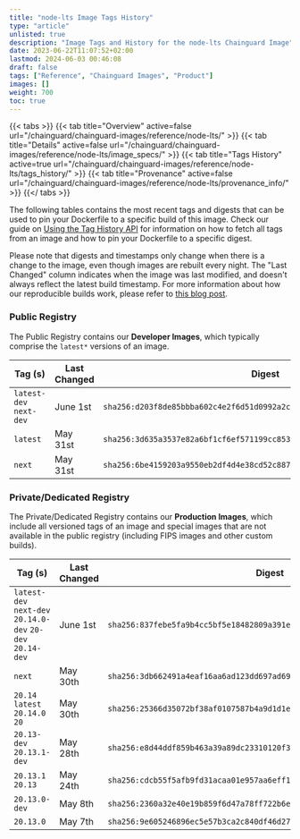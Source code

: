 ```yaml
---
title: "node-lts Image Tags History"
type: "article"
unlisted: true
description: "Image Tags and History for the node-lts Chainguard Image"
date: 2023-06-22T11:07:52+02:00
lastmod: 2024-06-03 00:46:08
draft: false
tags: ["Reference", "Chainguard Images", "Product"]
images: []
weight: 700
toc: true
---
```


{{< tabs >}}
{{< tab title="Overview" active=false url="/chainguard/chainguard-images/reference/node-lts/" >}}
{{< tab title="Details" active=false url="/chainguard/chainguard-images/reference/node-lts/image_specs/" >}}
{{< tab title="Tags History" active=true url="/chainguard/chainguard-images/reference/node-lts/tags_history/" >}}
{{< tab title="Provenance" active=false url="/chainguard/chainguard-images/reference/node-lts/provenance_info/" >}}
{{</ tabs >}}

The following tables contains the most recent tags and digests that can be used to pin your Dockerfile to a specific build of this image. Check our guide on [Using the Tag History API](/chainguard/chainguard-images/using-the-tag-history-api/) for information on how to fetch all tags from an image and how to pin your Dockerfile to a specific digest.

Please note that digests and timestamps only change when there is a change to the image, even though images are rebuilt every night. The "Last Changed" column indicates when the image was last modified, and doesn't always reflect the latest build timestamp. For more information about how our reproducible builds work, please refer to [this blog post](https://www.chainguard.dev/unchained/reproducing-chainguards-reproducible-image-builds).

### Public Registry
The Public Registry contains our **Developer Images**, which typically comprise the `latest*` versions of an image.

| Tag (s)                  | Last Changed | Digest                                                                    |
|--------------------------|--------------|---------------------------------------------------------------------------|
|  `latest-dev` `next-dev` | June 1st     | `sha256:d203f8de85bbba602c4e2f6d51d0992a2cb669efbc9ccba708e8b340d1e522fd` |
|  `latest`                | May 31st     | `sha256:3d635a3537e82a6bf1cf6ef571199cc8533fa45cb3c664777d7eb8930a14ec33` |
|  `next`                  | May 31st     | `sha256:6be4159203a9550eb2df4d4e38cd52c887d87e0f5676dd28491f4a916ecc8af8` |


### Private/Dedicated Registry
The Private/Dedicated Registry contains our **Production Images**, which include all versioned tags of an image and special images that are not available in the public registry (including FIPS images and other custom builds).

| Tag (s)                                                     | Last Changed | Digest                                                                    |
|-------------------------------------------------------------|--------------|---------------------------------------------------------------------------|
|  `latest-dev` `next-dev` `20.14.0-dev` `20-dev` `20.14-dev` | June 1st     | `sha256:837febe5fa9b4cc5bf5e18482809a391e21de955a53162b362bc3e8dee056979` |
|  `next`                                                     | May 30th     | `sha256:3db662491a4eaf16aa6ad123dd697ad69d30c13f7c863025cb2160dcc8221a4f` |
|  `20.14` `latest` `20.14.0` `20`                            | May 30th     | `sha256:25366d35072bf38af0107587b4a9d1d1e684bfb6b3b44719f29d2d12eb9d7bd1` |
|  `20.13-dev` `20.13.1-dev`                                  | May 28th     | `sha256:e8d44ddf859b463a39a89dc23310120f3b676f790a02395e6d029daa10adc5b8` |
|  `20.13.1` `20.13`                                          | May 24th     | `sha256:cdcb55f5afb9fd31acaa01e957aa6eff12aa9fdca6aaff0cd5fd748611c56cc0` |
|  `20.13.0-dev`                                              | May 8th      | `sha256:2360a32e40e19b859f6d47a78ff722b6e3533260547e961a24aae47ad2603aa1` |
|  `20.13.0`                                                  | May 7th      | `sha256:9e605246896ec5e57b3ca2c840df46d2736a52d8093823a237437374d1c1c788` |

